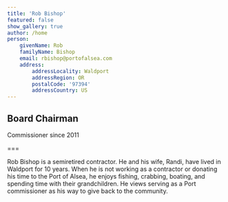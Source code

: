 ```yaml
---
title: 'Rob Bishop'
featured: false
show_gallery: true
author: /home
person:
    givenName: Rob
    familyName: Bishop
    email: rbishop@portofalsea.com
    address:
        addressLocality: Waldport
        addressRegion: OR
        postalCode: '97394'
        addressCountry: US
---
```


## Board Chairman
Commissioner since 2011

===

Rob Bishop is a semi­retired contractor. He and his wife, Randi, have lived in Waldport for 10 years. When he is not working as a contractor or donating his time to the Port of Alsea, he enjoys fishing, crabbing, boating, and spending time with their grandchildren. He views serving as a Port commissioner as his way to give back to the community.


